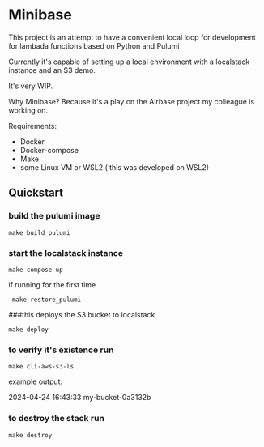 # Minibase

This project is an attempt to have a convenient local loop for development for lambada functions based on Python and Pulumi

Currently it's capable of setting up a local environment with a localstack instance and an S3 demo.

It's very WIP.

Why Minibase? Because it's a play on the Airbase project my colleague is working on.

Requirements:
- Docker
- Docker-compose
- Make
- some Linux VM or WSL2 ( this was developed on WSL2)

## Quickstart
### build the pulumi image

```make build_pulumi```

### start the localstack instance

```make compose-up```

if running for the first time

``` make restore_pulumi```


###this deploys the S3 bucket to localstack

```make deploy```

### to verify it's existence run

```make cli-aws-s3-ls ```

example output:

2024-04-24 16:43:33 my-bucket-0a3132b

### to destroy the stack run

```make destroy```